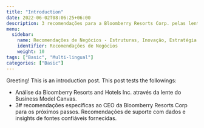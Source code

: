 ```yaml
---
title: "Introduction"
date: 2022-06-02T08:06:25+06:00
description: 3 recomendações para a Bloomberry Resorts Corp. pelas lentes do modelo de negócios Canva, Blue Ocean Strategy Business e visão geral do setor
menu:
  sidebar:
    name: Recomendações de Negócios - Estruturas, Inovação, Estratégia e Estatísticas.
    identifier: Recomendações de Negócios
    weight: 10
tags: ["Basic", "Multi-lingual"]
categories: ["Basic"]
---
```


Greeting! This is an introduction post. This post tests the followings:

- Análise da Bloomberry Resorts and Hotels Inc. através da lente do Business Model Canvas.
- 3# recomendações específicas ao CEO da Bloomberry Resorts Corp para os próximos passos. Recomendações de suporte com dados e insights de fontes confiáveis fornecidas.

